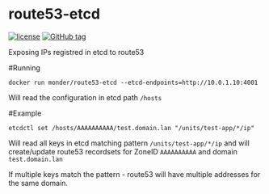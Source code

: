 # route53-etcd

[![license](https://img.shields.io/github/license/monder/route53-etcd.svg?maxAge=2592000&style=flat-square)]()
[![GitHub tag](https://img.shields.io/github/tag/monder/route53-etcd.svg?style=flat-square)]()

Exposing IPs registred in etcd to route53

#Running

```
docker run monder/route53-etcd --etcd-endpoints=http://10.0.1.10:4001
```

Will read the configuration in etcd path `/hosts`

#Example

```
etcdctl set /hosts/AAAAAAAAAA/test.domain.lan "/units/test-app/*/ip"
```
Will read all keys in etcd matching pattern `/units/test-app/*/ip` and will create/update route53 recordsets for ZoneID `AAAAAAAAAA` and domain `test.domain.lan`

If multiple keys match the pattern - route53 will have multiple addresses for the same domain.

